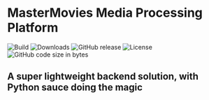 # MasterMovies Media Processing Platform
![Build](https://img.shields.io/travis/MarcusCemes/MasterMoviesMPP.svg?style=flat-square) ![Downloads](https://img.shields.io/github/downloads/MarcusCemes/MasterMoviesMPP/total.svg?style=flat-square) ![GitHub release](https://img.shields.io/github/release/MarcusCemes/MasterMoviesMPP.svg?style=flat-square) ![License](https://img.shields.io/github/license/MarcusCemes/MasterMoviesMPP.svg?style=flat-square) ![GitHub code size in bytes](https://img.shields.io/github/languages/code-size/MarcusCemes/MasterMoviesMPP.svg?style=flat-square)
## A super lightweight backend solution, with Python sauce doing the magic
